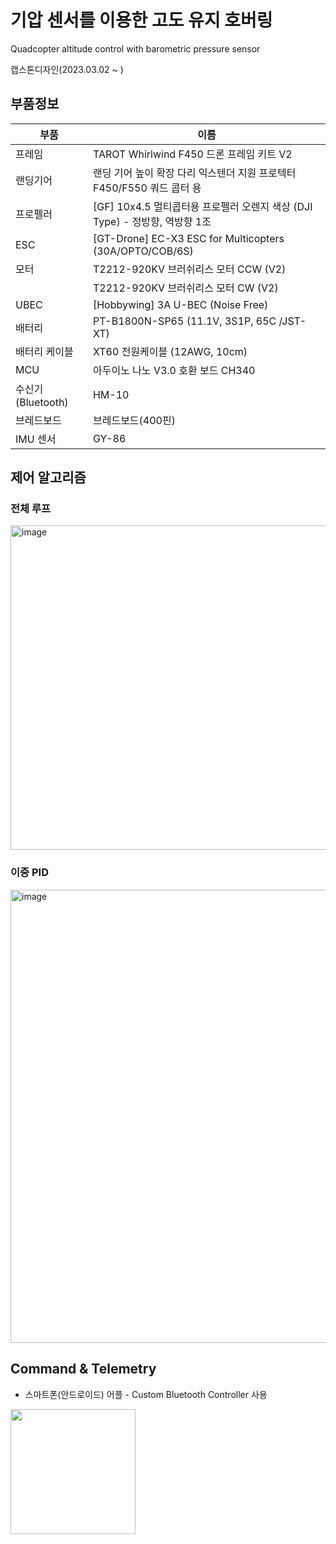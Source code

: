 # 기압 센서를 이용한 고도 유지 호버링 
Quadcopter altitude control with barometric pressure sensor

캡스톤디자인(2023.03.02 ~ )

## 부품정보
| 부품 | 이름 |
|---|---|
| 프레임	| TAROT Whirlwind F450 드론 프레임 키트 V2 |
| 랜딩기어	| 랜딩 기어 높이 확장 다리 익스텐더 지원 프로텍터 F450/F550 쿼드 콥터 용 |
|프로펠러	|[GF] 10x4.5 멀티콥터용 프로펠러 오렌지 색상 (DJI Type) - 정방향, 역방향 1조|
|ESC|	[GT-Drone] EC-X3 ESC for Multicopters (30A/OPTO/COB/6S)|
|모터	| T2212-920KV 브러쉬리스 모터 CCW (V2) |
|  | 	T2212-920KV 브러쉬리스 모터 CW (V2)|
|UBEC	|[Hobbywing] 3A U-BEC (Noise Free)|
|배터리	|PT-B1800N-SP65 (11.1V, 3S1P, 65C /JST-XT) |
|배터리 케이블|	XT60 전원케이블 (12AWG, 10cm)|
|MCU|	아두이노 나노 V3.0 호환 보드 CH340|
|수신기(Bluetooth)	| HM-10 |
|브레드보드	|브레드보드(400핀)|
|IMU 센서	| GY-86 |

## 제어 알고리즘
### 전체 루프
<img width="519" alt="image" src="https://github.com/Jlnus/Capstone_quadcopter-altitude-control/assets/69241185/a952cf35-439f-43bc-b66f-43e829aed129">

### 이중 PID
<img width="725" alt="image" src="https://github.com/Jlnus/Capstone_quadcopter-altitude-control/assets/69241185/c8737bf3-a1e2-4831-b95a-423009fbb96f">



## Command & Telemetry
- 스마트폰(안드로이드) 어플 - Custom Bluetooth Controller 사용

<img src="https://github.com/Jlnus/Capstone_quadcopter-altitude-control/assets/69241185/d4e4e050-a4d4-4d9e-b390-1fc2f0696739"  width="200" />
